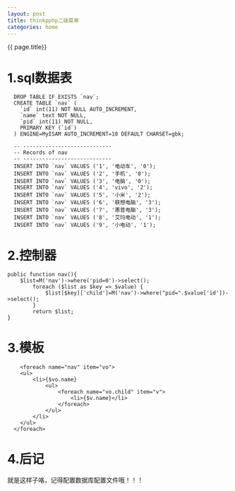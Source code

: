 ```yaml
---
layout: post
title: thinkpphp二级菜单
categories: home
---
```

{{ page.title}}
# 1.sql数据表
      DROP TABLE IF EXISTS `nav`;
      CREATE TABLE `nav` (
        `id` int(11) NOT NULL AUTO_INCREMENT,
        `name` text NOT NULL,
        `pid` int(11) NOT NULL,
        PRIMARY KEY (`id`)
      ) ENGINE=MyISAM AUTO_INCREMENT=10 DEFAULT CHARSET=gbk;

      -- ----------------------------
      -- Records of nav
      -- ----------------------------
      INSERT INTO `nav` VALUES ('1', '电动车', '0');
      INSERT INTO `nav` VALUES ('2', '手机', '0');
      INSERT INTO `nav` VALUES ('3', '电脑', '0');
      INSERT INTO `nav` VALUES ('4', 'vivo', '2');
      INSERT INTO `nav` VALUES ('5', '小米', '2');
      INSERT INTO `nav` VALUES ('6', '联想电脑', '3');
      INSERT INTO `nav` VALUES ('7', '惠普电脑', '3');
      INSERT INTO `nav` VALUES ('8', '艾玛电动', '1');
      INSERT INTO `nav` VALUES ('9', '小电动', '1');

# 2.控制器

    public function nav(){
        $list=M('nav')->where('pid=0')->select();
            foreach ($list as $key => $value) {
                $list[$key]['child']=M('nav')->where("pid=".$value['id'])->select();
            }
            return $list;
    }

    
# 3.模板

      	<foreach name="nav" item="vo">
      	<ul>
      		<li>{$vo.name}
      			<ul>
      				<foreach name="vo.child" item="v">
      					<li>{$v.name}</li>
      				</foreach>
      			</ul>
      		</li>
      	</ul>
      </foreach>

# 4.后记
  就是这样子咯，记得配置数据库配置文件哦！！！

